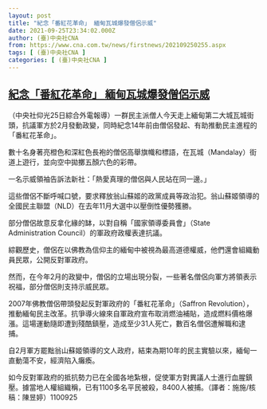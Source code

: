 ```yaml
---
layout: post
title: "紀念「番紅花革命」 緬甸瓦城爆發僧侶示威"
date: 2021-09-25T23:34:02.000Z
author: (臺)中央社CNA
from: https://www.cna.com.tw/news/firstnews/202109250255.aspx
tags: [ (臺)中央社CNA ]
categories: [ (臺)中央社CNA ]
---
```

<!--1632612842000-->
[紀念「番紅花革命」 緬甸瓦城爆發僧侶示威](https://www.cna.com.tw/news/firstnews/202109250255.aspx)
------

<div>
<div></div><div class="paragraph"><p>（中央社仰光25日綜合外電報導）一群民主派僧人今天走上緬甸第二大城瓦城街頭，抗議軍方於2月發動政變，同時紀念14年前由僧侶發起、有助推動民主進程的「番紅花革命」。</p><p>數十名身著亮橙色和深紅色長袍的僧侶高舉旗幟和標語，在瓦城（Mandalay）街道上遊行，並向空中拋擲五顏六色的彩帶。</p><p>一名示威領袖告訴法新社：「熱愛真理的僧侶與人民站在同一邊。」</p><p>這些僧侶不斷呼喊口號，要求釋放翁山蘇姬的政黨成員等政治犯。翁山蘇姬領導的全國民主聯盟（NLD）在去年11月大選中以壓倒性優勢獲勝。</p><p>部分僧侶故意反拿化緣的缽，以對自稱「國家領導委員會」（State Administration Council）的軍政府政權表達抗議。</p><p>綜觀歷史，僧侶在以佛教為信仰主的緬甸中被視為最高道德權威，他們還會組織動員民眾，公開反對軍政府。</p><p>然而，在今年2月的政變中，僧侶的立場出現分裂，一些著名僧侶向軍方將領表示祝福，部分僧侶則支持示威民眾。</p><p>2007年佛教僧侶帶頭發起反對軍政府的「番紅花革命」（Saffron Revolution），推動緬甸民主改革。抗爭導火線來自軍政府宣布取消燃油補貼，造成燃料價格爆漲。這場運動隨即遭到殘酷鎮壓，造成至少31人死亡，數百名僧侶遭解職和逮捕。</p><p>自2月軍方罷黜翁山蘇姬領導的文人政府，結束為期10年的民主實驗以來，緬甸一直動蕩不安，經濟陷入癱瘓。</p><p>如今反對軍政府的抵抗勢力已在全國各地紮根，促使軍方對異議人士進行血腥鎮壓。據當地人權組織稱，已有1100多名平民被殺，8400人被捕。（譯者：施施/核稿：陳昱婷）1100925</p></div>
</div>
